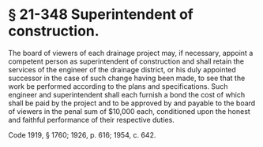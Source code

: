 # § 21-348 Superintendent of construction.

<p>The board of viewers of each drainage project may, if necessary, appoint a competent person as superintendent of construction and shall retain the services of the engineer of the drainage district, or his duly appointed successor in the case of such change having been made, to see that the work be performed according to the plans and specifications. Such engineer and superintendent shall each furnish a bond the cost of which shall be paid by the project and to be approved by and payable to the board of viewers in the penal sum of $10,000 each, conditioned upon the honest and faithful performance of their respective duties.</p><p>Code 1919, § 1760; 1926, p. 616; 1954, c. 642.</p>